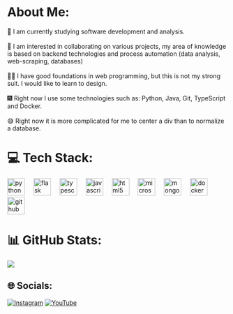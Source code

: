 # About Me:
🙌  I am currently studying software development and analysis. <br><br> 🌌 I am interested in collaborating on various projects, my area of knowledge is based on backend technologies and process automation (data analysis, web-scraping, databases)<br><br>👷‍♂️ I have good foundations in web programming, but this is not my strong suit. I would like to learn to design.<br><br> 🎆 Right now I use some technologies such as: Python, Java, Git, TypeScript and Docker.<br><br>😅 Right now it is more complicated for me to center a div than to normalize a database.

# 💻 Tech Stack:
<div align="left">
  <img src="https://skillicons.dev/icons?i=py" height="40" alt="python logo"  />
  <img width="12" />
  <img src="https://skillicons.dev/icons?i=flask" height="40" alt="flask logo"  />
  <img width="12" />
  <img src="https://skillicons.dev/icons?i=ts" height="40" alt="typescript logo"  />
  <img width="12" />
  <img src="https://skillicons.dev/icons?i=js" height="40" alt="javascript logo"  />
  <img width="12" />
  <img src="https://skillicons.dev/icons?i=html" height="40" alt="html5 logo"  />
  <img width="12" />
  <img src="https://cdn.jsdelivr.net/gh/devicons/devicon/icons/microsoftsqlserver/microsoftsqlserver-plain.svg" height="40" alt="microsoftsqlserver logo"  />
  <img width="12" />
  <img src="https://skillicons.dev/icons?i=mongodb" height="40" alt="mongodb logo"  />
  <img width="12" />
  <img src="https://skillicons.dev/icons?i=docker" height="40" alt="docker logo"  />
  <img width="12" />
  <img src="https://skillicons.dev/icons?i=github" height="40" alt="github logo"  />
</div>

###

# 📊 GitHub Stats:
![](https://github-readme-stats.vercel.app/api/top-langs/?username=rogersx27&theme=merko&hide_border=false&include_all_commits=false&count_private=false&layout=compact)


## 🌐 Socials:
[![Instagram](https://img.shields.io/badge/Instagram-%23E4405F.svg?logo=Instagram&logoColor=white)](https://instagram.com/ju4n_ugh) [![YouTube](https://img.shields.io/badge/YouTube-%23FF0000.svg?logo=YouTube&logoColor=white)](https://youtube.com/@JuanPablo-tk2tu) 

